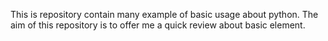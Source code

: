 This is repository contain many example of basic usage about python.
The aim of this repository is to offer me a quick review about basic element.
